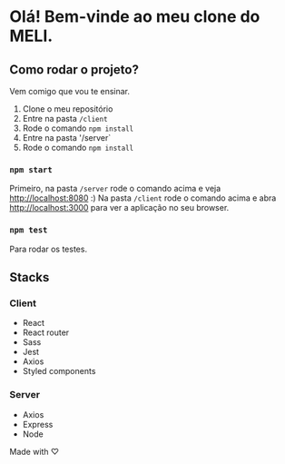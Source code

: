 # Olá! Bem-vinde ao meu clone do MELI.

## Como rodar o projeto?

Vem comigo que vou te ensinar.

  1. Clone o meu repositório
  2. Entre na pasta `/client` 
  3. Rode o comando `npm install`
  4. Entre na pasta '/server`
  5. Rode o comando `npm install`
  
### `npm start`
Primeiro, na pasta `/server` rode o comando acima e veja [http://localhost:8080](http://localhost:8080) :)
Na pasta `/client` rode o comando acima e abra [http://localhost:3000](http://localhost:3000) para ver a aplicação no seu browser.

### `npm test`

Para rodar os testes.

## Stacks

### Client
  - React
  - React router
  - Sass
  - Jest
  - Axios
  - Styled components

### Server
  - Axios
  - Express
  - Node
  
  
  Made with ♡
